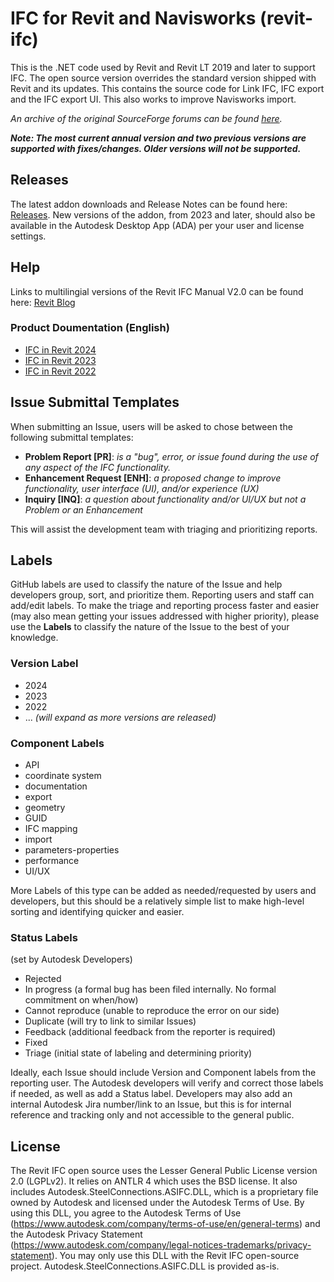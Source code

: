 # IFC for Revit and Navisworks (revit-ifc)

This is the .NET code used by Revit and Revit LT 2019 and later to support IFC. The open source version overrides the standard version shipped with Revit and its updates. This contains the source code for Link IFC, IFC export and the IFC export UI.  This also works to improve Navisworks import.

_An archive of the original SourceForge forums can be found [here](https://sourceforge.net/p/ifcexporter/discussion/)._

***Note: The most current annual version and two previous versions are supported with fixes/changes. Older versions will not be supported.***

## Releases
The latest addon downloads and Release Notes can be found here: [Releases](https://github.com/Autodesk/revit-ifc/releases). New versions of the addon, from 2023 and later, should also be available in the Autodesk Desktop App (ADA) per your user and license settings.

## Help
Links to multilingial versions of the Revit IFC Manual V2.0 can be found here: [Revit Blog](https://blogs.autodesk.com/revit/2022/02/09/now-available-revit-ifc-manual-version-2-0/)
### Product Doumentation (English)
- [IFC in Revit 2024](https://help.autodesk.com/view/RVT/2024/ENU/?guid=GUID-6EB68CEC-6C17-4B16-A509-30537F666C1F)
- [IFC in Revit 2023](https://help.autodesk.com/view/RVT/2023/ENU/?guid=GUID-6EB68CEC-6C17-4B16-A509-30537F666C1F)
- [IFC in Revit 2022](https://help.autodesk.com/view/RVT/2022/ENU/?guid=GUID-6EB68CEC-6C17-4B16-A509-30537F666C1F)

## Issue Submittal Templates
When submitting an Issue, users will be asked to chose between the following submittal templates:
- **Problem Report [PR]**: _is a "bug", error, or issue found during the use of any aspect of the IFC functionality._
- **Enhancement Request [ENH]**: _a proposed change to improve functionality, user interface (UI), and/or experience (UX)_
- **Inquiry [INQ]**: _a question about functionality and/or UI/UX but not a Problem or an Enhancement_

This will assist the development team with triaging and prioritizing reports.

## Labels
GitHub labels are used to classify the nature of the Issue and help developers group, sort, and prioritize them. <!-- The **Triage** label is automatically added when reporting an issue.--> Reporting users and staff can add/edit labels. To make the triage and reporting process faster and easier (may also mean getting your issues addressed with higher priority), please use the **Labels** to classify the nature of the Issue to the best of your knowledge.

### Version Label
- 2024
- 2023
- 2022
- ... *(will expand as more versions are released)*

### Component Labels
- API
- coordinate system
- documentation
- export 
- geometry 
- GUID
- IFC mapping
- import
- parameters-properties 
- performance
- UI/UX 

More Labels of this type can be added as needed/requested by users and developers, but this should be a relatively simple list to make high-level sorting and identifying quicker and easier.

### Status Labels
(set by Autodesk Developers) 
- Rejected 
- In progress (a formal bug has been filed internally. No formal commitment on when/how)
- Cannot reproduce (unable to reproduce the error on our side)
- Duplicate (will try to link to similar Issues)
- Feedback (additional feedback from the reporter is required)
- Fixed 
- Triage (initial state of labeling and determining priority)

Ideally, each Issue should include Version and Component labels from the reporting user. The Autodesk developers will verify and correct those labels if needed, as well as add a Status label. Developers may also add an internal Autodesk Jira number/link to an Issue, but this is for internal reference and tracking only and not accessible to the general public.

## License
The Revit IFC open source uses the Lesser General Public License version 2.0 (LGPLv2).  It relies on ANTLR 4 which uses the BSD license.
It also includes Autodesk.SteelConnections.ASIFC.DLL, which is a proprietary file owned by Autodesk and licensed under the Autodesk Terms of Use. By using this DLL, you agree to the Autodesk Terms of Use (https://www.autodesk.com/company/terms-of-use/en/general-terms) and the Autodesk Privacy Statement (https://www.autodesk.com/company/legal-notices-trademarks/privacy-statement). You may only use this DLL with the Revit IFC open-source project. Autodesk.SteelConnections.ASIFC.DLL is provided as-is.  
